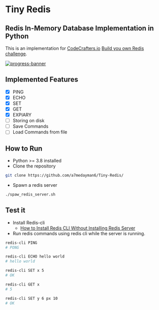 # Tiny Redis
## Redis In-Memory Database Implementation in Python

This is an implementation for [CodeCrafters.io](https://codecrafters.io) [Build you own Redis challenge](https://codecrafters.io/challenges/redis).

[![progress-banner](https://app.codecrafters.io/progress/redis/053a4d30-bb2a-4d3b-bfe5-12a9b6aa2b34)](https://app.codecrafters.io/users/a7medayman6)

## Implemented Features

- [x] PING
- [x] ECHO
- [x] SET
- [x] GET
- [x] EXPIARY
- [ ] Storing on disk
- [ ] Save Commands
- [ ] Load Commands from file

## How to Run

- Python >= 3.8 installed
- Clone the repository
```bash
git clone https://github.com/a7medayman6/Tiny-Redis/
```
- Spawn a redis server
```bash
./spaw_redis_server.sh
```

## Test it

- Install Redis-cli
  - [How to Install Redis CLI Without Installing Redis Server](https://redis.com/blog/get-redis-cli-without-installing-redis-server/)
- Run redis commands using redis cli while the server is running.
```bash
redis-cli PING
# PONG

redis-cli ECHO hello world
# hello world

redis-cli SET x 5
# OK

redis-cli GET x
# 5

redis-cli SET y 6 px 10
# OK
```
